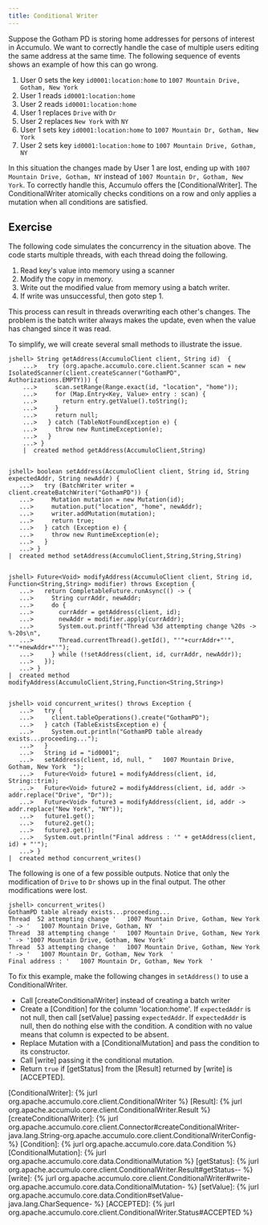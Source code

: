 ```yaml
---
title: Conditional Writer
---
```


Suppose the Gotham PD is storing home addresses for persons of interest in
Accumulo.  We want to correctly handle the case of multiple users editing the
same address at the same time. The following sequence of events shows an example
of how this can go wrong.

1. User 0 sets the key `id0001:location:home` to `1007 Mountain Drive, Gotham, New York`
2. User 1 reads `id0001:location:home`
3. User 2 reads `id0001:location:home`
4. User 1 replaces `Drive` with `Dr`
5. User 2 replaces `New York` with `NY`
6. User 1 sets key `id0001:location:home` to `1007 Mountain Dr, Gotham, New York`
7. User 2 sets key `id0001:location:home` to `1007 Mountain Drive, Gotham, NY`

In this situation the changes made by User 1 are lost, ending up with `1007
Mountain Drive, Gotham, NY` instead of `1007 Mountain Dr, Gotham, New York`.  To
correctly handle this, Accumulo offers the [ConditionalWriter].  The
ConditionalWriter atomically checks conditions on a row and only applies a
mutation when all conditions are satisfied.

## Exercise

The following code simulates the concurrency in the situation above.  The code
starts multiple threads, with each thread doing the following.

1. Read key's value into memory using a scanner
2. Modify the copy in memory.
3. Write out the modified value from memory using a batch writer.
4. If write was unsuccessful, then goto step 1.

This process can result in threads overwriting each other's changes.  The problem is the batch writer
always makes the update, even when the value has changed since it was read.

To simplify, we will create several small methods to illustrate the issue.

```
jshell> String getAddress(AccumuloClient client, String id)  {
    ...>   try (org.apache.accumulo.core.client.Scanner scan = new IsolatedScanner(client.createScanner("GothamPD", Authorizations.EMPTY))) {
    ...>     scan.setRange(Range.exact(id, "location", "home"));
    ...>     for (Map.Entry<Key, Value> entry : scan) {
    ...>       return entry.getValue().toString();
    ...>     }
    ...>     return null;
    ...>   } catch (TableNotFoundException e) {
    ...>     throw new RuntimeException(e);
    ...>   }
    ...> }
    |  created method getAddress(AccumuloClient,String)


jshell> boolean setAddress(AccumuloClient client, String id, String expectedAddr, String newAddr) {
   ...>   try (BatchWriter writer = client.createBatchWriter("GothamPD")) {
   ...>     Mutation mutation = new Mutation(id);
   ...>     mutation.put("location", "home", newAddr);
   ...>     writer.addMutation(mutation);
   ...>     return true;
   ...>   } catch (Exception e) {
   ...>     throw new RuntimeException(e);
   ...>   }
   ...> }
|  created method setAddress(AccumuloClient,String,String,String)


jshell> Future<Void> modifyAddress(AccumuloClient client, String id, Function<String,String> modifier) throws Exception {
   ...>   return CompletableFuture.runAsync(() -> {
   ...>     String currAddr, newAddr;
   ...>     do {
   ...>       currAddr = getAddress(client, id);
   ...>       newAddr = modifier.apply(currAddr);
   ...>       System.out.printf("Thread %3d attempting change %20s -> %-20s\n",
   ...>       Thread.currentThread().getId(), "'"+currAddr+"'", "'"+newAddr+"'");
   ...>     } while (!setAddress(client, id, currAddr, newAddr));
   ...>   });
   ...> }
|  created method modifyAddress(AccumuloClient,String,Function<String,String>)


jshell> void concurrent_writes() throws Exception {
   ...>   try {
   ...>     client.tableOperations().create("GothamPD");
   ...>   } catch (TableExistsException e) {
   ...>     System.out.println("GothamPD table already exists...proceeding...");
   ...>   }
   ...>   String id = "id0001";
   ...>   setAddress(client, id, null, "   1007 Mountain Drive, Gotham, New York  ");
   ...>   Future<Void> future1 = modifyAddress(client, id, String::trim);
   ...>   Future<Void> future2 = modifyAddress(client, id, addr -> addr.replace("Drive", "Dr"));
   ...>   Future<Void> future3 = modifyAddress(client, id, addr -> addr.replace("New York", "NY"));
   ...>   future1.get();
   ...>   future2.get();
   ...>   future3.get();
   ...>   System.out.println("Final address : '" + getAddress(client, id) + "'");
   ...> }
|  created method concurrent_writes()

```

The following is one of a few possible outputs.  Notice that only the
modification of `Drive` to `Dr` shows up in the final output.  The other
modifications were lost.

```
jshell> concurrent_writes()
GothamPD table already exists...proceeding...
Thread  52 attempting change '   1007 Mountain Drive, Gotham, New York  ' -> '   1007 Mountain Drive, Gotham, NY  '
Thread  38 attempting change '   1007 Mountain Drive, Gotham, New York  ' -> '1007 Mountain Drive, Gotham, New York'
Thread  53 attempting change '   1007 Mountain Drive, Gotham, New York  ' -> '   1007 Mountain Dr, Gotham, New York  '
Final address : '   1007 Mountain Dr, Gotham, New York  '

```

To fix this example, make the following changes in `setAddress()` to use a
ConditionalWriter.

* Call [createConditionalWriter] instead of creating a batch writer
* Create a [Condition] for the column 'location:home'.  If `expectedAddr` is not null, then call [setValue] passing `expectedAddr`.  If `expectedAddr` is null, then do nothing else with the condition. A condition with no value means that column is expected to be absent.
* Replace Mutation with a [ConditionalMutation] and pass the condition to its constructor.
* Call [write] passing it the conditional mutation.
* Return `true` if [getStatus] from the [Result] returned by [write] is [ACCEPTED].

[ConditionalWriter]: {% jurl org.apache.accumulo.core.client.ConditionalWriter %}
[Result]: {% jurl org.apache.accumulo.core.client.ConditionalWriter.Result %}
[createConditionalWriter]: {% jurl org.apache.accumulo.core.client.Connector#createConditionalWriter-java.lang.String-org.apache.accumulo.core.client.ConditionalWriterConfig- %}
[Condition]: {% jurl org.apache.accumulo.core.data.Condition %}
[ConditionalMutation]: {% jurl org.apache.accumulo.core.data.ConditionalMutation %}
[getStatus]: {% jurl org.apache.accumulo.core.client.ConditionalWriter.Result#getStatus-- %}
[write]: {% jurl org.apache.accumulo.core.client.ConditionalWriter#write-org.apache.accumulo.core.data.ConditionalMutation- %}
[setValue]: {% jurl org.apache.accumulo.core.data.Condition#setValue-java.lang.CharSequence- %}
[ACCEPTED]: {% jurl org.apache.accumulo.core.client.ConditionalWriter.Status#ACCEPTED %}
